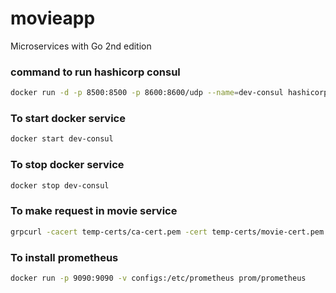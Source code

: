 # movieapp

Microservices with Go 2nd edition

### command to run hashicorp consul

```bash
docker run -d -p 8500:8500 -p 8600:8600/udp --name=dev-consul hashicorp/consul agent -server -ui -node=server-1 -bootstrap-expect=1 -client="0.0.0.0"
```

### To start docker service

```bash
docker start dev-consul
```

### To stop docker service

```bash
docker stop dev-consul
```

### To make request in movie service

```bash
grpcurl -cacert temp-certs/ca-cert.pem -cert temp-certs/movie-cert.pem -key temp-certs/movie-key.pem -d '{"movie_id":"1"}' localhost:8083 MovieService.GetMovieDetails

```

### To install prometheus

```bash
docker run -p 9090:9090 -v configs:/etc/prometheus prom/prometheus
```
